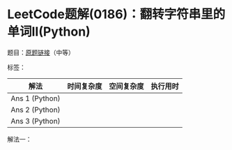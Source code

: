 # LeetCode题解(0186)：翻转字符串里的单词II(Python)

题目：[原题链接](https://leetcode-cn.com/problems/reverse-words-in-a-string-ii/)（中等）

标签：

| 解法           | 时间复杂度 | 空间复杂度 | 执行用时 |
| -------------- | ---------- | ---------- | -------- |
| Ans 1 (Python) |            |            |          |
| Ans 2 (Python) |            |            |          |
| Ans 3 (Python) |            |            |          |

解法一：

